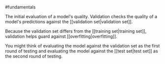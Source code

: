 #fundamentals

The initial evaluation of a model&#39;s quality.
Validation checks the quality of a model&#39;s predictions against the
[[validation set|validation set]].

Because the validation set differs from the [[training set|training set]],
validation helps guard against [[overfitting|overfitting]].

You might think of evaluating the model against the validation set as the
first round of testing and evaluating the model against the
[[test set|test set]] as the second round of testing.

